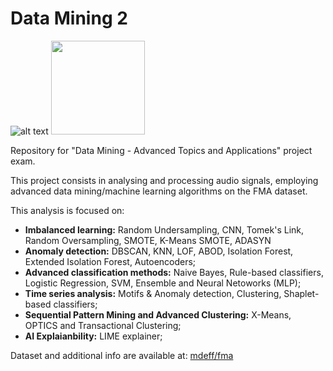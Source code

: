 # Data Mining 2

![alt text](https://developer.spotify.com/assets/echonest-spotify.png)  <img width=150px src="https://www.plan4res.eu/wp-content/uploads/2018/02/University-of-Pisa-Italy.png" />

Repository for "Data Mining - Advanced Topics and Applications" project exam.

This project consists in analysing and processing audio signals, employing advanced data mining/machine learning algorithms on the FMA dataset. 

This analysis is focused on:
- **Imbalanced learning:** Random Undersampling, CNN, Tomek's Link, Random Oversampling, SMOTE, K-Means SMOTE, ADASYN
- **Anomaly detection:** DBSCAN, KNN, LOF, ABOD, Isolation Forest, Extended Isolation Forest, Autoencoders;
- **Advanced classification methods:** Naive Bayes, Rule-based classifiers, Logistic Regression, SVM, Ensemble and Neural Netoworks (MLP);
- **Time series analysis:** Motifs & Anomaly detection, Clustering, Shaplet-based classifiers;
- **Sequential Pattern Mining and Advanced Clustering:** X-Means, OPTICS and Transactional Clustering;
- **AI Explaianbility:** LIME explainer;

Dataset and additional info are available at: [mdeff/fma](https://github.com/mdeff/fma)
